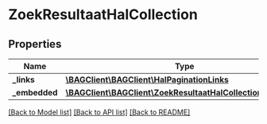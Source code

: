 # ZoekResultaatHalCollection

## Properties
Name | Type | Description | Notes
------------ | ------------- | ------------- | -------------
**_links** | [**\BAGClient\BAGClient\HalPaginationLinks**](HalPaginationLinks.md) |  | [optional] 
**_embedded** | [**\BAGClient\BAGClient\ZoekResultaatHalCollectionEmbedded**](ZoekResultaatHalCollectionEmbedded.md) |  | [optional] 

[[Back to Model list]](../../README.md#documentation-for-models) [[Back to API list]](../../README.md#documentation-for-api-endpoints) [[Back to README]](../../README.md)

